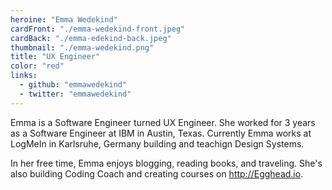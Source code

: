 ```yaml
---
heroine: "Emma Wedekind"
cardFront: "./emma-wedekind-front.jpeg"
cardBack: "./emma-edekind-back.jpeg"
thumbnail: "./emma-wedekind.png"
title: "UX Engineer"
color: "red"
links:
  - github: "emmawedekind"
  - twitter: "emmawedekind"
---
```


Emma is a Software Engineer turned UX Engineer. She worked for 3 years as a Software Engineer at IBM in Austin, Texas. Currently Emma works at LogMeIn in Karlsruhe, Germany building and teachign Design Systems.

In her free time, Emma enjoys blogging, reading books, and traveling. She's also building Coding Coach and creating courses on http://Egghead.io.
